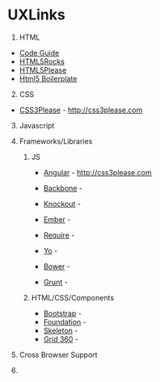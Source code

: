 # UXLinks

1)	HTML

  - [Code Guide](https://github.com/mdo/code-guide)
  - [HTML5Rocks](https://github.com/html5rocks)
  - [HTML5Please](https://github.com/h5bp/html5please)
  - [Html5 Boilerplate](https://github.com/h5bp/html5boilerplate.com)

2)	CSS

  - [CSS3Please](https://github.com/paulirish/css3please) - http://css3please.com	

3) 	Javascript

4)	Frameworks/Libraries

	1)	JS
	
		- [Angular](https://github.com/angular) - http://css3please.com
		
		-  [Backbone]() - 
		-  [Knockout]() - 
		-  [Ember]() - 
		-  [Require]() - 
		-  [Yo]() - 
		-  [Bower]() - 
		-  [Grunt]() - 
		
	2)	HTML/CSS/Components
		
		-  [Bootstrap]() - 
		-  [Foundation]() - 
		-  [Skeleton]() - 
		-  [Grid 360]() - 
	
5)	Cross Browser Support
	
6)	
